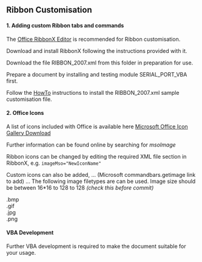 ## Ribbon Customisation

#### 1. Adding custom Ribbon tabs and commands

The [Office RibbonX Editor](https://github.com/fernandreu/office-ribbonx-editor/releases/tag/v1.9.0) is recommended for Ribbon customisation.  

Download and install RibbonX following the instructions provided with it.  

Download the file RIBBON_2007.xml from this folder in preparation for use.  

Prepare a document by installing and testing module SERIAL_PORT_VBA first. 

Follow the [HowTo](How-To.md) instructions to install the RIBBON_2007.xml sample customisation file.

#### 2. Office Icons

A list of icons included with Office is available here [Microsoft Office Icon Gallery Download](https://www.microsoft.com/en-nz/download/confirmation.aspx?id=21103)

Further information can be found online by searching for *msoImage*

Ribbon icons can be changed by editing the required XML file section in RibbonX, e.g. `imageMso="NewIconName"` 

Custom icons can also be added, ... (Microsoft commandbars.getimage link to add) ...
The following image filetypes are can be used. Image size should be between 16*16 to 128 to 128 *(check this before commit)*

 .bmp  
 .gif   
 .jpg  
 .png  


#### VBA Development

Further VBA development is required to make the document suitable for your usage. 


